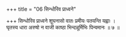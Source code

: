 +++
title = "06 सिन्धोरिव प्राध्वने"

+++
सिन्धोरिव प्राध्वने शूघनासो वातः प्रमीयः पतयन्ति यह्वाः ।  
घृतस्य धारा अरुषो न वाजी काष्ठा भिन्दन्नूर्मिभिः पिन्वमानः ॥ ७ ॥